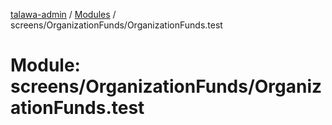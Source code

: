 [talawa-admin](../README.md) / [Modules](../modules.md) / screens/OrganizationFunds/OrganizationFunds.test

# Module: screens/OrganizationFunds/OrganizationFunds.test
